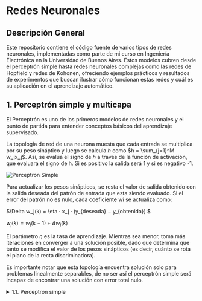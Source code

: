 # **Redes Neuronales**
## **Descripción General**
Este repositorio contiene el código fuente de varios tipos de redes neuronales, implementadas como parte de mi curso en Ingeniería Electrónica en la Universidad de Buenos Aires. Estos modelos cubren desde el perceptrón simple hasta redes neuronales complejas como las redes de Hopfield y redes de Kohonen, ofreciendo ejemplos prácticos y resultados de experimentos que buscan ilustrar cómo funcionan estas redes y cuál es su aplicación en el aprendizaje automático.


## 1. Perceptrón simple y multicapa
El Perceptrón es uno de los primeros modelos de redes neuronales y el punto de partida para entender conceptos básicos del aprendizaje supervisado. 

La topología de red de una neurona muesta que cada entrada se multiplica por su peso sináptico y luego se calcula _h_ como
$h = \sum_{j=1}^M w_jx_j$. Así, se evalúa el signo de _h_ a través de la función de activación, que evaluará
el signo de h. Si es positivo la salida será 1 y si es negativo -1.

<image
src="/images/simplePerceptron.png"
alt="Perceptron Simple"
caption="**Figura 1**: Perceptron Simple">

Para actualizar los pesos sinápticos, se resta el valor de salida obtenido con la salida
deseada del patrón de entrada que esta siendo evaluado. Si el error del patrón no es nulo,
cada coeficiente wi se actualiza como:

$\Delta w_j(k) = \eta · x_j · (y_{deseada} − y_{obtenida}) $

$w_j(k) = w_j(k − 1) + \Delta w_j(k)$

El parámetro $\eta$ es la tasa de aprendizaje. Mientras sea menor, toma más iteraciones en converger a una solución posible, dado que determina que tanto se modifica el valor de los pesos sinápticos (es decir, cuánto se rota el plano de la recta discriminadora).

Es importante notar que esta topología encuentra solución solo para problemas linealmente separables, de no ser así el perceptrón simple será incapaz de encontrar una solución con error total nulo.

<details>
    
  <summary>1.1. Perceptrón simple</summary>
    
  Se entrenaron perceptrones para resolver funciones lógicas AND y OR con 2 y 4 entradas.
  En la implementación, se analizaron las tasas de aprendizaje y cómo estas influyen en la convergencia hacia la solución. Se puede ver la evolución del error a medida que la red ajusta sus pesos sinápticos.

  <image
  src="/images/output_AND_2inputs.png"
  alt="Resultado del entrenamiento AND 2 entradas"
  caption="**Figura 1.1.1**: Resultado del entrenamiento para AND 2 entradas">

  <image
  src="/images/error_AND_2inputs.png"
  alt="Evolución del error global para AND de 2 entradas"
  caption="**Figura 1.1.2**: Evolución del error del Perceptrón durante el entrenamiento">

  <image
  src="/images/weights_OR_4in.png"
  alt="Evolución de los pesos sinápticos OR 4 entradas"
  caption="**Figura 1.1.3**: Evolución de los pesos sinápticos OR 4 entradas">

  **Capacidad**
  
  La capacidad da idea de que cantidad de patrones aleatorios se puede esperar que aprenda el perceptrón en una red neuronal de cierto tamaño.
  Entrenando un modelo simple con patrones de diferentes tamaños, se evalúa si el perceptrón pudo aprender sin errores. A medida que se aumenta el número de patrones, se observa cómo cambia la capacidad, reflejando la efectividad del perceptrón para clasificar los patrones. Los resultados muestran la relación entre el tamaño de los patrones y el rendimiento del perceptrón.
  
  <image
  src="/images/capacity_perceptron.png"
  alt="Capacidad del perceptron simple"
  caption="**Figura 1.1.4**: Capacidad del perceptron simple para N = 40">

  Es importante destacar que en todos los casos, entrenando una red de _N_ entradas, el perceptron simple es capaz de aprender hasta _2N_ patrones.

<details>
  
  <summary>1.2. Perceptrón Multicapa</summary>
    
  Para problemas que **no** son linealmente separables, como la función lógica XOR, se entrenó un perceptrón multicapa.
    
  Utilizando el algoritmo de backpropagation, se demuestra cómo esta red puede aprender relaciones más complejas. El perceptrón multicapa cuenta con capas ocultas que permiten que los datos sean transformados de una manera que permita la clasificación correcta.

  <image
  src="/images/multilayerTopology.png"
  alt="Topología de red de perceptron multicapa"
  caption="**Figura 1.2.1**: Topología de red de perceptron multicapa">

  Para visualizar el efecto del cambio de los pesos sinápticos, se eligieron dos pesos aleatorios y se realiza el gráfico variando levemente sus valores para explorar el espacio de soluciones, y obtener los mínimos y en que región esos pesos sinápticos pueden variar sin afectar al error global.
  
  <image
  src="/images/error_XOR_3D.png"
  alt="Mapa de error al variar el valor de dos pesos sinápticos"
  caption="**Figura 1.2.2**: Mapa de error al variar el valor de dos pesos sinápticos">

  
  <image
  src="/images/error_XOR.png"
  alt="Mapa de error al variar el valor de dos pesos sinápticos"
  caption="**Figura 1.2.3**: Mapa de error al variar el valor de dos pesos sinápticos en 2D">

  Este desarrollo y más puede encontrarse en el archivo `perceptron.ipynb` donde con otros ejemplos prácticos también se analiza:
  - Implementación de red con backpropagation para aprender una función continua. Análisis de minibatch.
  - Optimización por algoritmo genético. Análisis de mutación, crossover y tamaño de población.

</details>

## 2. Redes de Hopfield

Las Redes de Hopfield se destacan por su capacidad para actuar como una memoria asociativa, un concepto que puede entenderse como una "memoria de contenido direccionable".



Características Principales
Aprendizaje de Patrones: Se entrenó una red de Hopfield para almacenar patrones binarios y recuperarlos incluso cuando están incompletos o con ruido.

(Figura 3: Recuperación de un patrón almacenado con ruido aplicado)

Estados Espurios: Durante los experimentos, se observó la presencia de estados espurios. Estos son estados no deseados que la red puede alcanzar, y son el resultado de la combinación no lineal de los patrones aprendidos. Estos estados afectan la capacidad de la red para converger siempre a los patrones deseados, especialmente si la información de entrada es incompleta o ruidosa.

Capacidad de la Red: Se evaluó la capacidad de la red para almacenar múltiples patrones y cómo esta capacidad cambia cuando se eliminan sinapsis al azar.

Archivos relevantes:

hopfieldNetwork.ipynb — Implementación de la red de Hopfield, incluyendo ejemplos de recuperación de patrones distorsionados y análisis de estados espurios.
Redes de Kohonen
Las Redes de Kohonen, también conocidas como Mapas Autoorganizados (SOM), se utilizan para la reducción de dimensionalidad y la visualización de datos.

Ejemplos Implementados
Preservación de Topología:

Las redes de Kohonen se entrenaron con datos distribuidos uniformemente en distintas figuras geométricas, como el círculo unitario, el anillo y el triángulo equilátero.
Se pudo observar cómo la red ajusta sus pesos para representar correctamente la topología de los datos de entrada, formando mapas que respetan la estructura original de los datos.

(Figura 4: Evolución de la Red de Kohonen con datos distribuidos en un círculo)

Problema del Viajante (Traveling Salesman Problem):

Una red de Kohonen se utilizó para aproximar una solución al Problema del Viajante con un conjunto de ciudades. La red ajusta sus conexiones para encontrar un recorrido eficiente que minimice la distancia total recorrida.

(Figura 5: Red de Kohonen aplicada al Traveling Salesman Problem)

Archivos relevantes:

kohonenNetwork.ipynb — Código que muestra cómo entrenar redes de Kohonen para la preservación de topología y la resolución del problema del viajante.
Referencias y Papers Fundamentales
Este repositorio se basa en los siguientes papers que proporcionan las bases teóricas de los modelos implementados:

J.J. Hopfield (1982). Neural Networks and Physical Systems with Emergent Collective Computational Abilities. Acceder al PDF
T. Kohonen (1982). Self-Organized Formation of Topologically Correct Feature Maps. Acceder al PDF
Ambos trabajos son pilares en el desarrollo de las redes neuronales, proporcionando tanto una visión matemática como experimental de sus capacidades.
